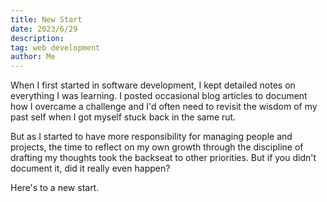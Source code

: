 ```yaml
---
title: New Start
date: 2023/6/29
description:
tag: web development
author: Me
---
```


When I first started in software development, I kept detailed notes on everything I was learning. I posted occasional blog articles to document how I overcame a challenge and I'd often need to revisit the wisdom of my past self when I got myself stuck back in the same rut.

But as I started to have more responsibility for managing people and projects, the time to reflect on my own growth through the discipline of drafting my thoughts took the backseat to other priorities. But if you didn't document it, did it really even happen?

Here's to a new start.
